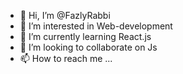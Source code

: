- 👋 Hi, I’m @FazlyRabbi
- 👀 I’m interested in Web-development
- 🌱 I’m currently learning React.js
- 💞️ I’m looking to collaborate on Js
- 📫 How to reach me ...

<!---
FazlyRabbi/FazlyRabbi is a ✨ special ✨ repository because its `README.md` (this file) appears on your GitHub profile.
You can click the Preview link to take a look at your changes.
--->
 
